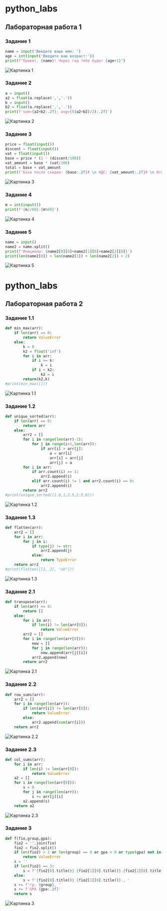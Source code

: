 # python_labs
## Лабораторная работа 1

### Задание 1
```python
name = input('Введите ваше имя: ')
age = int(input('Введите ваш возраст:'))
print(f"Привет, {name}! Через год тебе будет {age+1}")
```
![Картинка 1](./images/lab01/task1.png)

### Задание 2
```python
a = input()
a2 = float(a.replace(',','.'))
b = input()
b2 = float(a.replace(',','.'))
print(f'sum={a2+b2:.2f}; avg={((a2+b2)/2):.2f}')
```
![Картинка 2](./images/lab01/task2.png)

### Задание 3
```python
price = float(input())
discont = float(input())
vat = float(input())
base = price * (1 - (discont/100))
vat_amount = base * (vat/100)
total = base + vat_amount
print(f'База после скидки: {base:.2f}₽ \n НДС: {vat_amount:.2f}₽ \n Итого к оплате: {total:.2f}₽')
```
![Картинка 3](./images/lab01/task3.png)

### Задание 4
```python
m = int(input())
print(f'{m//60}:{m%60}')
```
![Картинка 4](./images/lab01/task4.png)

### Задание 5
```python
name = input()
name2 = name.split()
print(f'Инициалы: {name2[0][0]+name2[1][0]+name2[2][0]}')
print(len(name2[0]) + len(name2[1]) + len(name2[2]) + 2)
```
![Картинка 5](./images/lab01/task5.png)

# python_labs
## Лабораторная работа 2

### Задание 1.1
```python
def min_max(arr):
    if len(arr) == 0:
        return ValueError
    else:
        k = 0
        k2 = float('inf')
        for i in arr:
            if i >= k:
                k = i
            if i < k2:
                k2 = i
        return(k2,k)
#print(min_max([]))
```
![Картинка 1.1](./images/lab02/task1.png)

### Задание 1.2
```python
def unique_sorted(arr):
    if len(arr) == 0:
        return arr
    else:
        arr2 = []
        for i in range(len(arr)-1):
            for j in range(i+1,len(arr)):
                if arr[i] > arr[j]:
                    a = arr[i]
                    arr[i] = arr[j]
                    arr[j] = a
        for i in arr:
            if arr.count(i) == 1:
                arr2.append(i)
            elif arr.count(i) != 1 and arr2.count(i) == 0:
                arr2.append(i)
        return arr2
#print(unique_sorted([1.0,1,2.5,2.5,0]))
```
![Картинка 1.2](./images/lab02/task1_2.png.png)

### Задание 1.3
```python
def flatten(arr):
    arr2 = []
    for i in arr:
        for j in i:
            if type(j) != str:
                arr2.append(j)
            else:
                return TypeError
    return arr2
#print(flatten([[1, 2], "ab"]))
```
![Картинка 1.3](./images/lab02/task1_3.png)

### Задание 2.1
```python
def transpose(arr):
    if len(arr) == 0:
        return []
    else:
        for i in arr:
            if len(i) != len(arr[0]):
                return ValueError
        arr2 = []
        for i in range(len(arr[0])):
            new = []
            for j in range(len(arr)):
                new.append(arr[j][i])
            arr2.append(new)
        return arr2
```
![Картинка 2.1](./images/lab02/task2.png)


### Задание 2.2
```python
def row_sums(arr):
    arr2 = []
    for i in range(len(arr)):
        if len(arr[i]) != len(arr[0]):
            return ValueError
        else:
            arr2.append(sum(arr[i]))
    return arr2
```
![Картинка 2.2](./images/lab02/task2_2.png)

### Задание 2.3
```python
def col_sums(arr):
    for i in arr:
        if len(i) != len(arr[0]):
            return ValueError
    a2 = []
    for i in range(len(arr[0])):
        s = 0
        for j in range(len(arr)):
            s += arr[j][i]
        a2.append(s)
    return a2
```
![Картинка 2.3](./images/lab02/task2_3.png)

### Задание 3
```python
def f(fio,group,gpa):
    fio2 = ''.join(fio)
    fio2 = fio2.split()
    if len(fio2) < 2 or len(group) == 0 or gpa < 0 or type(gpa) not in (float, int):
        return ValueError
    s = ''
    if len(fio2) == 3:
        s = f'{fio2[0].title()} {fio2[1][0].title()}.{fio2[2][0].title()}., '
    else:
        s = f'{fio2[0].title()} {fio2[1][0].title()}., '
    s += f'гр. {group}, '
    s += f'GPA {gpa:.2f}'
    return s

```
![Картинка 3](./images/lab02/task3.png)